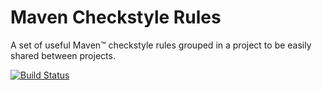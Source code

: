 # Maven Checkstyle Rules

A set of useful Maven™ checkstyle rules grouped in a project to be easily shared between projects.

[![Build Status](https://travis-ci.org/cristian-sulea/maven-checkstyle-rules.svg?branch=master)](https://travis-ci.org/cristian-sulea/maven-checkstyle-rules)
